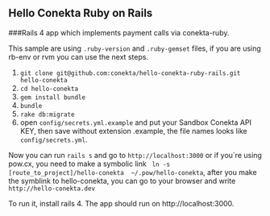 ## Hello Conekta Ruby on Rails

###Rails 4 app which implements payment calls via conekta-ruby.

This sample are using ``.ruby-version`` and ``.ruby-gemset`` files, if you are using rb-env or rvm you can use the next steps.

1. ``git clone git@github.com:conekta/hello-conekta-ruby-rails.git hello-conekta``
2. ``cd hello-conekta``
3. ``gem install bundle``
4. ``bundle``
5. ``rake db:migrate``
6. open ``config/secrets.yml.example`` and put your Sandbox Conekta API KEY, then save without extension .example, the file names looks like ``config/secrets.yml``.

Now you can run ``rails s`` and go to ``http://localhost:3000`` or if you´re using pow.cx, you need to make a symbolic link `` ln -s [route_to_project]/hello-conekta  ~/.pow/hello-conekta``, after you make the symblink to hello-conekta, you can go to your browser and write ``http://hello-conekta.dev``

To run it, install rails 4. The app should run on http://localhost:3000.
